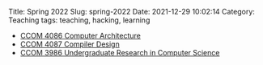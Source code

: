 Title: Spring 2022
Slug: spring-2022
Date: 2021-12-29 10:02:14
Category: Teaching
tags: teaching, hacking, learning

* [CCOM 4086 Computer Architecture]({filename}/pages/teaching/arch2022.md)
* [CCOM 4087 Compiler Design]({filename}/pages/teaching/compilers2022.md)
* [CCOM 3986 Undergraduate Research in Computer Science]({filename}/pages/teaching/research-S2022.md)

